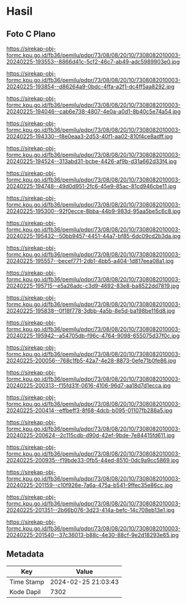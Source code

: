 # Hasil

## Foto C Plano

https://sirekap-obj-formc.kpu.go.id/fb36/pemilu/pdpr/73/08/08/20/10/7308082010003-20240225-193553--8866d41c-5cf2-46c7-ab49-adc5989903e0.jpg

https://sirekap-obj-formc.kpu.go.id/fb36/pemilu/pdpr/73/08/08/20/10/7308082010003-20240225-193854--d86264a9-0bdc-4ffa-a2f1-dc4ff5aa8292.jpg

https://sirekap-obj-formc.kpu.go.id/fb36/pemilu/pdpr/73/08/08/20/10/7308082010003-20240225-194046--cab6e738-4807-4e0a-a0d1-8b40c5e74a54.jpg

https://sirekap-obj-formc.kpu.go.id/fb36/pemilu/pdpr/73/08/08/20/10/7308082010003-20240225-194330--f8e0eaa3-2d53-40f1-aa02-810f4ce8adff.jpg

https://sirekap-obj-formc.kpu.go.id/fb36/pemilu/pdpr/73/08/08/20/10/7308082010003-20240225-194524--313abd31-bcbe-4426-af9b-d31a662d33f4.jpg

https://sirekap-obj-formc.kpu.go.id/fb36/pemilu/pdpr/73/08/08/20/10/7308082010003-20240225-194748--49d0d951-2fc6-45e9-85ac-81cd946cbe11.jpg

https://sirekap-obj-formc.kpu.go.id/fb36/pemilu/pdpr/73/08/08/20/10/7308082010003-20240225-195300--92f0ecce-8bba-44b9-983d-95aa5be5c6c8.jpg

https://sirekap-obj-formc.kpu.go.id/fb36/pemilu/pdpr/73/08/08/20/10/7308082010003-20240225-195432--50bb9457-4451-44a7-bf85-6dc09cd2b3da.jpg

https://sirekap-obj-formc.kpu.go.id/fb36/pemilu/pdpr/73/08/08/20/10/7308082010003-20240225-195557--becef771-2db1-4bb5-a404-1d817eea08a1.jpg

https://sirekap-obj-formc.kpu.go.id/fb36/pemilu/pdpr/73/08/08/20/10/7308082010003-20240225-195715--e5a26adc-c3d9-4692-83e8-ba8522dd7819.jpg

https://sirekap-obj-formc.kpu.go.id/fb36/pemilu/pdpr/73/08/08/20/10/7308082010003-20240225-195838--0f18f778-3dbb-4a5b-8e5d-ba198be116d8.jpg

https://sirekap-obj-formc.kpu.go.id/fb36/pemilu/pdpr/73/08/08/20/10/7308082010003-20240225-195942--a54705db-f96c-4764-9098-655075d37f0c.jpg

https://sirekap-obj-formc.kpu.go.id/fb36/pemilu/pdpr/73/08/08/20/10/7308082010003-20240225-200056--768c1fb5-42a7-4e28-8873-0efe71b0fe86.jpg

https://sirekap-obj-formc.kpu.go.id/fb36/pemilu/pdpr/73/08/08/20/10/7308082010003-20240225-200313--f15fd31f-0616-4106-96d7-aa18d7d1ecca.jpg

https://sirekap-obj-formc.kpu.go.id/fb36/pemilu/pdpr/73/08/08/20/10/7308082010003-20240225-200414--effbeff3-8f68-4dcb-b095-01107fb288a5.jpg

https://sirekap-obj-formc.kpu.go.id/fb36/pemilu/pdpr/73/08/08/20/10/7308082010003-20240225-200624--2c115cdb-d90d-42ef-9bde-7e84415fd611.jpg

https://sirekap-obj-formc.kpu.go.id/fb36/pemilu/pdpr/73/08/08/20/10/7308082010003-20240225-200935--f19bde33-0fb5-44ed-8510-0dc9a9cc5869.jpg

https://sirekap-obj-formc.kpu.go.id/fb36/pemilu/pdpr/73/08/08/20/10/7308082010003-20240225-201159--c10f926e-7a6a-475a-b541-9ffec35e86cc.jpg

https://sirekap-obj-formc.kpu.go.id/fb36/pemilu/pdpr/73/08/08/20/10/7308082010003-20240225-201351--2b66b076-3d23-414a-befc-14c708eb13e1.jpg

https://sirekap-obj-formc.kpu.go.id/fb36/pemilu/pdpr/73/08/08/20/10/7308082010003-20240225-201540--37c36013-b88c-4e30-88cf-9e2d18293e65.jpg


## Metadata

| Key        | Value               |
| ---------- | ------------------- |
| Time Stamp | 2024-02-25 21:03:43 |
| Kode Dapil | 7302                |



